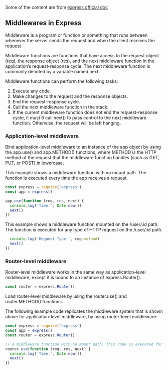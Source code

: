 Some of the content are from [express official doc](https://expressjs.com/en/guide/using-middleware.html)

## Middlewares in Express

Middleware is a program or function or something that runs between whenever the server sends the request and when the client receives the request

Middleware functions are functions that have access to the request object (req), the response object (res), and the next middleware function in the application’s request-response cycle. The next middleware function is commonly denoted by a variable named next.

Middleware functions can perform the following tasks:

1. Execute any code.
2. Make changes to the request and the response objects.
3. End the request-response cycle.
4. Call the next middleware function in the stack.
5. If the current middleware function does not end the request-response cycle, it must 6 call next() to pass control to the next middleware function. Otherwise, the request will be left hanging.

### Application-level middleware
Bind application-level middleware to an instance of the app object by using the app.use() and app.METHOD() functions, where METHOD is the HTTP method of the request that the middleware function handles (such as GET, PUT, or POST) in lowercase.

This example shows a middleware function with no mount path. The function is executed every time the app receives a request.

``` javascript
const express = require('express')
const app = express()

app.use(function (req, res, next) {
  console.log('Time:', Date.now())
  next()
})
```
This example shows a middleware function mounted on the /user/:id path. The function is executed for any type of HTTP request on the /user/:id path.

``` javascript app.use('/user/:id', function (req, res, next) {
  console.log('Request Type:', req.method)
  next()
})
```
### Router-level middleware
Router-level middleware works in the same way as application-level middleware, except it is bound to an instance of express.Router().

``` javascript
const router = express.Router()
```
Load router-level middleware by using the router.use() and router.METHOD() functions.

The following example code replicates the middleware system that is shown above for application-level middleware, by using router-level middleware:

``` javascript
const express = require('express')
const app = express()
const router = express.Router()

// a middleware function with no mount path. This code is executed for every request to the router
router.use(function (req, res, next) {
  console.log('Time:', Date.now())
  next()
})
```

